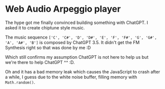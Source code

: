 # Web Audio Arpeggio player

The hype got me finally convinced building something with ChatGPT. I asked it to create chiptune style music.

The music sequence `['C', 'C#', 'D', 'D#', 'E', 'F', 'F#', 'G', 'G#', 'A', 'A#', 'B']` is composed by ChatGPT 3.5.
It didn't get the FM Synthesis right so that was done by me :D

Which still confirms my assumption ChatGPT is not here to help us but we're there to help ChatGPT ^^ :D.

Oh and it has a bad memory leak which causes the JavaScript to crash after a while, I guess due to the white noise buffer, filling memory with `Math.random()`.
